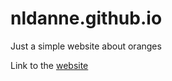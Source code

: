 # nldanne.github.io
Just a simple website about oranges

Link to the [website](https://nldanne.github.io)
